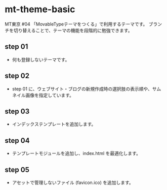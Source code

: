 mt-theme-basic
==============

MT東京 #04 「MovableTypeテーマをつくる」で利用するテーマです。
ブランチを切り替えることで、テーマの機能を段階的に勉強できます。

## step 01

- 何も登録しないテーマです。

## step 02

- step 01 に、ウェブサイト・ブログの新規作成時の選択肢の表示順や、サムネイル画像を指定しています。

## step 03

- インデックステンプレートを追加します。

## step 04

- テンプレートモジュールを追加し、index.html を最適化します。

## step 05

- アセットで管理しないファイル (favicon.ico) を追加します。